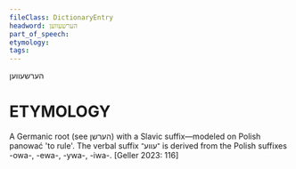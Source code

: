 ```yaml
---
fileClass: DictionaryEntry
headword: הערשעווען
part_of_speech: 
etymology: 
tags: 
---
```

הערשעווען

ETYMOLOGY
===========
A Germanic root (see הערשן) with a Slavic suffix—modeled on Polish panować 'to rule'. The verbal suffix ־עווע־ is derived from the Polish suffixes -owa-, -ewa-, -ywa-, -iwa-.
[Geller 2023: 116]